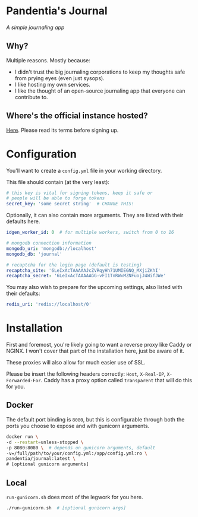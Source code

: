 # Pandentia's Journal

*A simple journaling app*

## Why?

Multiple reasons. Mostly because:

- I didn't trust the big journaling corporations to keep my thoughts
  safe from prying eyes (even just sysops).
- I like hosting my own services. 
- I like the thought of an open-source journaling app that everyone can
  contribute to.

## Where's the official instance hosted?

[Here](https://jrnl-pandentia.qcx.io/). Please read its terms before signing
up.

# Configuration

You'll want to create a `config.yml` file in your working directory.

This file should contain (at the very least):
```yml
# this key is vital for signing tokens, keep it safe or
# people will be able to forge tokens
secret_key: 'some secret string'  # CHANGE THIS!
``` 

Optionally, it can also contain more arguments. They are listed with their
defaults here.
```yml
idgen_worker_id: 0  # for multiple workers, switch from 0 to 16

# mongodb connection information
mongodb_uri: 'mongodb://localhost'
mongodb_db: 'journal'

# recaptcha for the login page (default is testing)
recaptcha_site: '6LeIxAcTAAAAAJcZVRqyHh71UMIEGNQ_MXjiZKhI'
recaptcha_secret: '6LeIxAcTAAAAAGG-vFI1TnRWxMZNFuojJ4WifJWe'
```

You may also wish to prepare for the upcoming settings, also listed with their
defaults:
```yml
redis_uri: 'redis://localhost/0'
```

# Installation

First and foremost, you're likely going to want a reverse proxy like
Caddy or NGINX. I won't cover that part of the installation here, just
be aware of it.

These proxies will also allow for much easier use of SSL.

Please be insert the following headers correctly:
`Host`, `X-Real-IP`, `X-Forwarded-For`. Caddy has a proxy option called
`transparent` that will do this for you.

## Docker

The default port binding is `8080`, but this is configurable through both
the ports you choose to expose and with gunicorn arguments.

```sh
docker run \
-d --restart=unless-stopped \
-p 8080:8080 \  # depends on gunicorn arguments, default
-v=/full/path/to/your/config.yml:/app/config.yml:ro \
pandentia/journal:latest \
# [optional gunicorn arguments]
```

## Local

`run-gunicorn.sh` does most of the legwork for you here.

```sh
./run-gunicorn.sh  # [optional gunicorn args]
```
